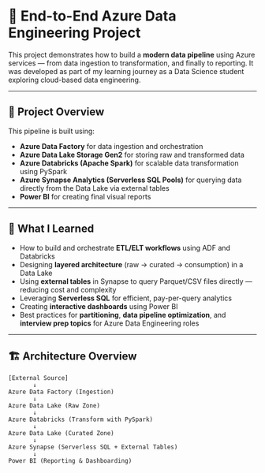 # 🔷 End-to-End Azure Data Engineering Project

This project demonstrates how to build a **modern data pipeline** using Azure services — from data ingestion to transformation, and finally to reporting. It was developed as part of my learning journey as a Data Science student exploring cloud-based data engineering.

---

## 🚀 Project Overview

This pipeline is built using:

- **Azure Data Factory** for data ingestion and orchestration
- **Azure Data Lake Storage Gen2** for storing raw and transformed data
- **Azure Databricks (Apache Spark)** for scalable data transformation using PySpark
- **Azure Synapse Analytics (Serverless SQL Pools)** for querying data directly from the Data Lake via external tables
- **Power BI** for creating final visual reports

---

## 🧠 What I Learned

- How to build and orchestrate **ETL/ELT workflows** using ADF and Databricks
- Designing **layered architecture** (raw → curated → consumption) in a Data Lake
- Using **external tables** in Synapse to query Parquet/CSV files directly — reducing cost and complexity
- Leveraging **Serverless SQL** for efficient, pay-per-query analytics
- Creating **interactive dashboards** using Power BI
- Best practices for **partitioning**, **data pipeline optimization**, and **interview prep topics** for Azure Data Engineering roles

---

## 🏗️ Architecture Overview

```plaintext
[External Source]
       ↓
Azure Data Factory (Ingestion)
       ↓
Azure Data Lake (Raw Zone)
       ↓
Azure Databricks (Transform with PySpark)
       ↓
Azure Data Lake (Curated Zone)
       ↓
Azure Synapse (Serverless SQL + External Tables)
       ↓
Power BI (Reporting & Dashboarding)
